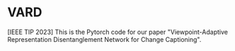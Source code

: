 # VARD
[IEEE TIP 2023] This is the Pytorch code for our paper "Viewpoint-Adaptive Representation Disentanglement Network for Change Captioning".
